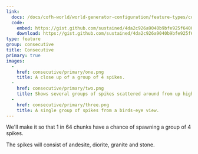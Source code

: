 ```yaml
---
link:
  docs: /docs/cofh-world/world-generator-configuration/feature-types/consecutive/
  code:
    embed: https://gist.github.com/sustained/4da2c926a9040b9bfe925f6400eae87e.js
    download: https://gist.github.com/sustained/4da2c926a9040b9bfe925f6400eae87e/archive/1b54e077b442c202943191f571db7a89df54fcdb.zip
type: feature
group: consecutive
title: Consecutive
primary: true
images:
  -
    href: consecutive/primary/one.png
    title: A close up of a group of 4 spikes.
  -
    href: consecutive/primary/two.png
    title: Shows several groups of spikes scattered around from up high.
  -
    href: consecutive/primary/three.png
    title: A single group of spikes from a birds-eye view.
---
```


We'll make it so that 1 in 64 chunks have a chance of spawning a group of 4 spikes.

The spikes will consist of andesite, diorite, granite and stone.
